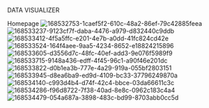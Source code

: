 DATA VISUALIZER

Homepage
![168532753-1caef5f2-610c-48a2-86ef-79c42885feea](https://user-images.githubusercontent.com/77094389/170692394-e12e7018-7382-4f35-9b58-8b2d763bea4b.png)
![168533237-9123cf7f-daba-4476-a979-d832440c9ddb](https://user-images.githubusercontent.com/77094389/170692403-34e4ae53-0212-444b-a030-f90f8315fc12.jpg)
![168533412-4f5a5ffc-e201-4e7b-a0dd-41fc824cd42e](https://user-images.githubusercontent.com/77094389/170692406-8bd4915d-82e4-43b7-9cda-703a71f3fb2c.png)
![168533524-164f4aee-9aa5-4234-8652-e18824215896](https://user-images.githubusercontent.com/77094389/170692411-b8ee84a9-7160-4b9e-9160-0bbb32619ca9.png)
![168533605-d3556d7c-48fc-40ef-add3-9e076f5989f9](https://user-images.githubusercontent.com/77094389/170692415-0de763e1-92be-4d80-840e-76ca58c42034.png)
![168533715-9148a436-edff-4f45-96c1-a90f46e201dc](https://user-images.githubusercontent.com/77094389/170692421-d9e208e5-6251-47e1-a442-fa96fadec5ac.png)
![168533822-d0b1ea3b-777e-4a29-919a-055bf2803151](https://user-images.githubusercontent.com/77094389/170692425-0e19f5a5-aa51-40e3-aeb3-68b6ed1cf77c.png)
![168533945-d8ea6ba9-ed9d-4109-bc33-37796249870a](https://user-images.githubusercontent.com/77094389/170692428-518bd375-0fa8-46c4-8e0d-5df4ef1077c7.png)
![168534140-c993d4b4-d74f-42c4-bbce-03da66611c3c](https://user-images.githubusercontent.com/77094389/170692433-6dd7f9f5-dea8-4a89-a80e-1936d06365c6.png)
![168534286-f96d8722-7f38-40ad-8e8c-0962c183c4a4](https://user-images.githubusercontent.com/77094389/170692434-4e587a2d-4f91-4c68-9409-e49ddf09993e.png)
![168534479-054a687a-3898-483c-bd99-8703abb0cc5d](https://user-images.githubusercontent.com/77094389/170692445-15ece1dc-496c-40f1-ab9e-b1d0dffbac5d.png)
